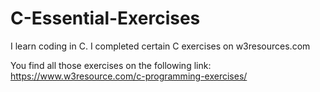 # C-Essential-Exercises
I learn coding in C. I completed certain C exercises on w3resources.com

You find all those exercises on the following link: https://www.w3resource.com/c-programming-exercises/
